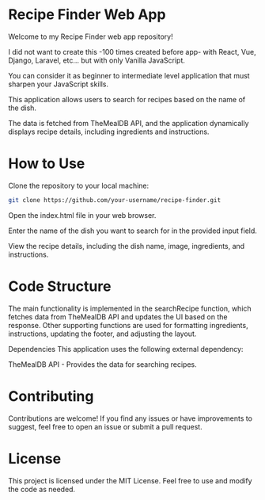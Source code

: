 # Recipe Finder Web App

Welcome to my Recipe Finder web app repository! 

I did not want to create this -100 times created before app- with React, Vue, Django, Laravel, etc... but with only Vanilla JavaScript.

You can consider it as beginner to intermediate level application that must sharpen your JavaScript skills.

This application allows users to search for recipes based on the name of the dish. 

The data is fetched from TheMealDB API, and the application dynamically displays recipe details, including ingredients and instructions.

# How to Use
Clone the repository to your local machine:

```bash
git clone https://github.com/your-username/recipe-finder.git
```

Open the index.html file in your web browser.

Enter the name of the dish you want to search for in the provided input field.

View the recipe details, including the dish name, image, ingredients, and instructions.

# Code Structure
The main functionality is implemented in the searchRecipe function, which fetches data from TheMealDB API and updates the UI based on the response. Other supporting functions are used for formatting ingredients, instructions, updating the footer, and adjusting the layout.

Dependencies
This application uses the following external dependency:

TheMealDB API - Provides the data for searching recipes.

# Contributing
Contributions are welcome! If you find any issues or have improvements to suggest, feel free to open an issue or submit a pull request.

# License
This project is licensed under the MIT License. Feel free to use and modify the code as needed.
